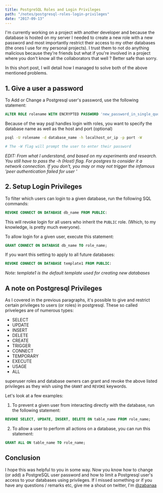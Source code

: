 ```yaml
---
title: PostgreSQL Roles and Login Privileges
path: "/notes/postgresql-roles-login-privileges"
date: "2017-09-13"
---
```


I'm currently working on a project with another developer and because the
database is hosted on my server I needed to create a new role with a new
password and most importantly restrict their access to my other databases (the
ones I use for my personal projects). I trust them to not do anything malicious
because they're friends but what if you're involved in a project where you don't
know all the collaborators that well ? Better safe than sorry.

In this short post, I will detail how I managed to solve both of the above mentioned
problems.

## 1. Give a user a password

To Add or Change a Postgresql user's password, use the following statement:

```sql
ALTER ROLE rolename WITH ENCRYPTED PASSWORD 'new_password_in_single_quotes';
```

Because of the way psql handles login with roles, you want to specify the
database name as well as the host and port (optional)

```bash
psql -U rolename -d database_name -h localhost_or_ip -p port -W

# The -W flag will prompt the user to enter their password
```

_EDIT: From what I understand, and based on my experiments and research. You
still have to pass the -h (Host) flag. For postgres to consider it a network
connection. If you don't, you may or may not trigger the infamous 'peer
authentication failed for user <username>'_

## 2. Setup Login Privileges

To filter which users can login to a given database, run the following SQL
commands:

```sql
REVOKE CONNECT ON DATABASE db_name FROM PUBLIC:
```
This will revoke login for all users who inherit the `PUBLIC` role. (Which, to
my knowledge, is pretty much everyone).

To allow login for a given user, execute this statement:

```sql
GRANT CONNECT ON DATABASE db_name TO role_name;
```

If you want this setting to apply to all future databases:

```sql
REVOKE CONNECT ON DATABASE template1 FROM PUBLIC:
```
_Note: template1 is the default template used for creating new databases_

## A note on Postgresql Privileges

As I covered in the previous paragraphs, it's possible to give and restrict
certain privileges to users (or roles) in postgresql. These so called priveleges
are of numerous types:

* SELECT
* UPDATE
* INSERT
* DELETE
* CREATE
* TRIGGER
* CONNECT
* TEMPORARY
* EXECUTE
* USAGE
* ALL

superuser roles and database owners can grant and revoke the above listed
privileges as they wish using the `GRANT` and `REVOKE` keywords.

Let's look at a few examples:

1. To prevent a given user from interacting directly with the database, run the
following statement:

```sql
REVOKE SELECT, UPDATE, INSERT, DELETE ON table_name FROM role_name;
```

2. To allow a user to perform all actions on a database, you can run this
statement:

```sql
GRANT ALL ON table_name TO role_name;
```

## Conclusion

I hope this was helpful to you in some way. Now you know how to change (or add)
a PostgreSQL user password and how to limit a Postgresql user's access to your
databases using privileges.
If I missed something or if you have any questions / remarks etc, give me a
shout on twitter, I'm [@zabanaa](https://twitter.com/zabanaa_)
